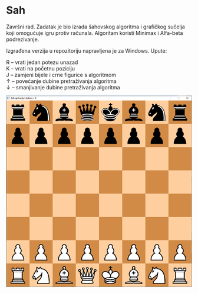 # Sah
Završni rad. Zadatak je bio izrada šahovskog algoritma i grafičkog sučelja koji omogućuje igru protiv računala.
Algoritam koristi Minimax i Alfa-beta podrezivanje.

Izgrađena verzija u repozitoriju napravljena je za Windows. Upute:

R – vrati jedan potezu unazad <br />
K – vrati na početnu poziciju <br />
J – zamjeni bijele i crne figurice s algoritmom <br />
↑ – povećanje dubine pretraživanja algoritma <br />
↓ – smanjivanje dubine pretraživanja algoritma <br />

![alt text](https://github.com/Josip258/Sah/blob/main/screenshot.png?raw=true)
